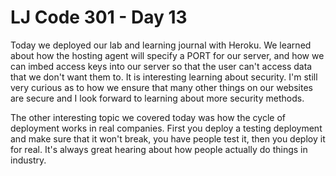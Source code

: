 # LJ Code 301 - Day 13

Today we deployed our lab and learning journal with Heroku.  We learned about how the hosting agent will specify a PORT for our server, and how we can imbed access keys into our server so that the user can't access data that we don't want them to.  It is interesting learning about security.  I'm still very curious as to how we ensure that many other things on our websites are secure and I look forward to learning about more security methods.  

The other interesting topic we covered today was how the cycle of deployment works in real companies.  First you deploy a testing deployment and make sure that it won't break, you have people test it, then you deploy it for real.  It's always great hearing about how people actually do things in industry.  
